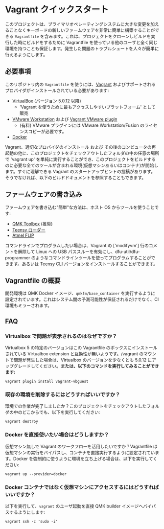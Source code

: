 # Vagrant クイックスタート

<!---
  original document: 7494490d6:docs/getting_started_vagrant.md
  git diff 7494490d6 HEAD docs/getting_started_vagrant.md | cat
-->

このプロジェクトは、プライマリオペレーティングシステムに大きな変更を加えることなくキーボードの新しいファームウェアを非常に簡単に構築することができる `Vagrantfile` を含みます。これは、プロジェクトをクローンしビルドを実行した時にビルドをするために Vagrantfile を使っている他のユーザと全く同じ環境を持つことも保証します。発生した問題のトラブルシュートを人々が簡単に行えるようにします。

## 必要事項

このリポジトリ内の `Vagrantfile` を使うには、[Vagrant](http://www.vagrantup.com/) およびサポートされるプロバイダがインストールされている必要があります:

* [VirtualBox](https://www.virtualbox.org/) (バージョン 5.0.12 以降)
   * 'Vagrant を使うために最もアクセスしやすいプラットフォーム' として販売
* [VMware Workstation](https://www.vmware.com/products/workstation) および [Vagrant VMware plugin](http://www.vagrantup.com/vmware)
   * (有料) VMware プラグインには VMware Workstation/Fusion のライセンスコピーが必要です。
* [Docker](https://www.docker.com/)

Vagrant、適切なプロバイダのインストール および その後のコンピュータの再起動の他に、このプロジェクトをチェックアウトしたフォルダの中の任意の場所で 'vagrant up' を単純に実行することができ、このプロジェクトをビルドするのに必要な全てのツールが含まれる環境(仮想マシンあるいはコンテナ)が開始します。すぐに理解できる Vagrant のスタートアップヒントの投稿があります。そうでなければ、以下のビルドドキュメントを参照することもできます。

## ファームウェアの書き込み

ファームウェアを書き込む"簡単"な方法は、ホスト OS からツールを使うことです:

* [QMK Toolbox](https://github.com/qmk/qmk_toolbox) (推奨)
* [Teensy ローダー](https://www.pjrc.com/teensy/loader.html)
* [Atmel FLIP](http://www.atmel.com/tools/flip.aspx)

コマンドラインでプログラムしたい場合は、Vagrant の ['modifyvm'] 行のコメントを解除して Linux への USB パススルーを有効にし、dfu-util/dfu-programmer のようなコマンドラインツールを使ってプログラムすることができます。あるいは Teensy CLI バージョンをインストールすることができます。

## Vagrantfile の概要
開発環境は QMK Docker イメージ、`qmkfm/base_container` を実行するように設定されています。これはシステム間の予測可能性が保証されるだけでなく、CI 環境もミラーされます。

## FAQ

### Virtualbox で問題が表示されるのはなぜですか？
Virtualbox 5 の特定のバージョンはこの Vagrantfile のボックスにインストールされている Virtualbox extension と互換性が無いようです。/vagrant のマウントで問題が発生した場合は、Virtualbox のバージョンを少なくとも 5.0.12 にアップグレードしてください。**または、以下のコマンドを実行してみることができます:**

```console
vagrant plugin install vagrant-vbguest
```

### 既存の環境を削除するにはどうすればいいですか？
環境での作業が完了しましたか？このプロジェクトをチェックアウトしたフォルダの中のどこからでも、以下を実行してください:

```console
vagrant destroy
```

### Docker を直接使いたい場合はどうしますか？
仮想マシン無しで Vagrant のワークフローを活用したいですか？Vagrantfile は仮想マシンの実行をバイパスし、コンテナを直接実行するように設定されています。Docker を強制的に使うように環境を立ち上げる場合は、以下を実行してください:
```console
vagrant up --provider=docker
```

### Docker コンテナではなく仮想マシンにアクセスするにはどうすればいいですか？
以下を実行して、`vagrant` のユーザ起動を直接 QMK builder イメージへバイパスするようにします:

```console
vagrant ssh -c 'sudo -i'
```

